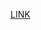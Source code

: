 [LINK](https://docs.google.com/document/d/1qTiRyFTPXyWbaY2m0mqutyjDLFAWltovgI6tbFWy4Yo/edit?usp=sharing)
